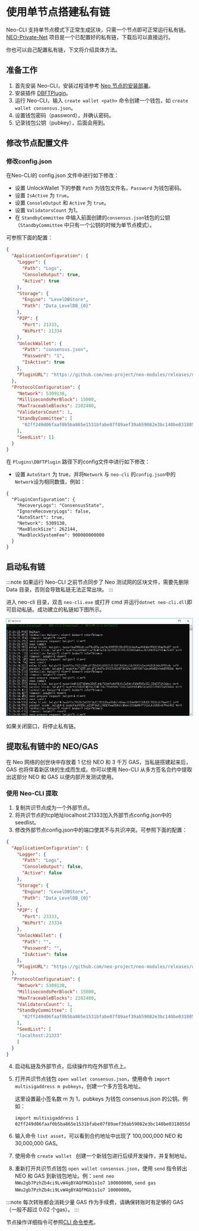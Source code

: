 # 使用单节点搭建私有链

Neo-CLI 支持单节点模式下正常生成区块，只需一个节点即可正常运行私有链。[NEO-Private-Net](https://github.com/neo-ngd/NEO-Private-Net) 项目是一个已配置好的私有链，下载后可以直接运行。

你也可以自己配置私有链，下文将介绍具体方法。

## 准备工作

1. 首先安装 Neo-CLI，安装过程请参考 [Neo 节点的安装部署](../../../node/cli/setup.md)。
2. 安装插件 [DBFTPlugin](https://github.com/neo-project/neo-modules/releases/download/v3.1.0/DBFTPlugin.zip)。
3. 运行 Neo-CLI，输入 `create wallet <path>` 命令创建一个钱包，如 `create wallet consensus.json`。
4. 设置钱包密码（password），并确认密码。 
5. 记录钱包公钥（pubkey），后面会用到。

## 修改节点配置文件

### 修改config.json

在Neo-CLI的 config.json 文件中进行如下修改：

- 设置 UnlockWallet 下的参数 `Path` 为钱包文件名，`Password` 为钱包密码。
- 设置 `IsActive` 为 `true`。
- 设置 `ConsoleOutput` 和 `Active`  为 `true`。
- 设置 `ValidatorsCount` 为1。
- 在 `StandbyCommittee` 中输入前面创建的`consensus.json`钱包的公钥（`StandbyCommittee` 中只有一个公钥的时候为单节点模式）。

可参照下面的配置：

```json
{
  "ApplicationConfiguration": {
    "Logger": {
      "Path": "Logs",
      "ConsoleOutput": true,
      "Active": true
    },
    "Storage": {
      "Engine": "LevelDBStore",
      "Path": "Data_LevelDB_{0}"
    },
    "P2P": {
      "Port": 21333,
      "WsPort": 21334
    },
    "UnlockWallet": {
      "Path": "consensus.json",
      "Password": "1",
      "IsActive": true
    },
    "PluginURL": "https://github.com/neo-project/neo-modules/releases/download/v{1}/{0}.zip"
  },
  "ProtocolConfiguration": {
    "Network": 5309138,
    "MillisecondsPerBlock": 15000,
    "MaxTraceableBlocks": 2102400,
    "ValidatorsCount": 1,
    "StandbyCommittee": [
      "02ff249d06faaf0b5ba865e1531bfabe07f89aef39ab59082e3bc140be0318055d"
    ],
    "SeedList": []
  }
}
```

在 `Plugins\DBFTPlugin` 路径下的config文件中进行如下修改：

- 设置 `AutoStart` 为 true，并将`Network` 与 `neo-cli` 的`config.json`中的`Network`设为相同数值，例如：

```
{
  "PluginConfiguration": {
    "RecoveryLogs": "ConsensusState",
    "IgnoreRecoveryLogs": false,
    "AutoStart": true,
    "Network": 5309138,
    "MaxBlockSize": 262144,
    "MaxBlockSystemFee": 900000000000
  }
}
```

## 启动私有链
 :::note
如果运行 Neo-CLI 之前节点同步了 Neo 测试网的区块文件，需要先删除 Data 目录，否则会导致私链无法正常出块。
:::

进入 neo-cli 目录，双击 `neo-cli.exe` 或打开 cmd 并运行`dotnet neo-cli.dll`即可启动私链。成功建立的私链如下图所示。

![](../assets/solo.png)

如果关闭窗口，将停止私有链。

## 提取私有链中的 NEO/GAS

在 Neo 网络的创世块中存放着 1 亿份 NEO 和 3 千万 GAS，当私链搭建起来后，GAS 也将伴着新区块的生成而生成。你可以使用 Neo-CLI 从多方签名合约中提取出这部分 NEO 和 GAS 以便内部开发测试使用。

### 使用 Neo-CLI 提取

1. 复制共识节点成为一个外部节点。
2. 将共识节点的tcp地址localhost:21333加入外部节点config.json中的seedlist。
3. 修改外部节点config.json中的端口使其不与共识冲突。可参照下面的配置：

```json
{
  "ApplicationConfiguration": {
    "Logger": {
      "Path": "Logs",
      "ConsoleOutput": false,
      "Active": false
    },
    "Storage": {
      "Engine": "LevelDBStore",
      "Path": "Data_LevelDB_{0}"
    },
    "P2P": {
      "Port": 23333,
      "WsPort": 23334
    },
    "UnlockWallet": {
      "Path": "",
      "Password": "",
      "IsActive": false
    },
    "PluginURL": "https://github.com/neo-project/neo-modules/releases/download/v{1}/{0}.zip"
  },
  "ProtocolConfiguration": {
    "Network": 5309138,
    "MillisecondsPerBlock": 15000,
    "MaxTraceableBlocks": 2102400,
    "ValidatorsCount": 1,
    "StandbyCommittee": [
      "02ff249d06faaf0b5ba865e1531bfabe07f89aef39ab59082e3bc140be0318055d"
    ],
    "SeedList": [
    "localhost:21333"
    ]
  }
}
```

4. 启动私链及外部节点，后续操作均在外部节点上。

5. 打开共识节点钱包 `open wallet consensus.json`，使用命令 `import multisigaddress m pubkeys`，创建一个多方签名地址。

   这里设置最小签名数 m 为 1，pubkeys 为钱包 consensus.json 的公钥。例如：

    ``` 
   import multisigaddress 1 02ff249d06faaf0b5ba865e1531bfabe07f89aef39ab59082e3bc140be0318055d
    ```

6. 输入命令 `list asset`，可以看到合约地址中出现了 100,000,000 NEO 和 30,000,000 GAS。

7. 使用命令 `create wallet ` 创建一个新钱包进行后续开发操作，并复制地址。

8. 重新打开共识节点钱包 `open wallet consensus.json`，使用 `send` 指令转出 NEO 和 GAS 到新钱包地址。例：`send neo NWu2gb7PzhZb4ci9LvW4gBYAQFMGb1s1o7 100000000`, `send gas NWu2gb7PzhZb4ci9LvW4gBYAQFMGb1s1o7 10000000`。

:::note
每次转账都会消耗少量 GAS 作为手续费，请确保转账时有足够的 GAS （一般不超过 0.02 个gas）。
:::

   节点操作详细指令可参照[CLI 命令参考](../../../node/cli/cli.md)。
